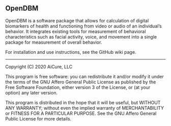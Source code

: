 ## OpenDBM 

OpenDBM is a software package that allows for calculation of digital 
biomarkers of health and functioning from video or audio of an individual’s 
behavior. It integrates existing tools for measurement of behavioral 
characteristics such as facial activity, voice, and movement into a single 
package for measurement of overall behavior.

For installation and use instructions, see the GitHub wiki page.

***

Copyright (C) 2020 AiCure, LLC

This program is free software: you can redistribute it and/or modify
it under the terms of the GNU Affero General Public License as
published by the Free Software Foundation, either version 3 of the
License, or (at your option) any later version.

This program is distributed in the hope that it will be useful,
but WITHOUT ANY WARRANTY; without even the implied warranty of
MERCHANTABILITY or FITNESS FOR A PARTICULAR PURPOSE.  See the
GNU Affero General Public License for more details.
